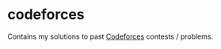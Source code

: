 # codeforces

Contains my solutions to past [Codeforces](https://codeforces.com/) contests / problems.